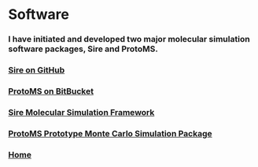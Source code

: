 
<div class="grid">
  <div class="grid-item cw-box-wide cw-btext-1-9">
    <h1>Software</h1>
  </div>

  <div class="grid-item cw-box-wide cw-btext-2">
    <h3>I have initiated and developed two major molecular
        simulation software packages, Sire and ProtoMS.</h3>
  </div>

  <a href="https://github.com/michellab/Sire">
    <div class="grid-item cw-box cw-bbutton-7-4">
     <h3>Sire on GitHub</h3>
    </div>
  </a>

  <a href="https://bitbucket.org/jessexgroup/protoms">
    <div class="grid-item cw-box cw-bbutton-5-10">
     <h3>ProtoMS on BitBucket</h3>
    </div>
  </a>

  <a href="http://siremol.org">
    <div class="grid-item cw-box-wide cw-bbutton-4-12">
     <h3>Sire Molecular Simulation Framework</h3>
    </div>
  </a>

  <a href="http://protoms.org">
    <div class="grid-item cw-box-wide cw-bbutton-2-16">
      <h3>ProtoMS Prototype Monte Carlo Simulation Package</h3>
    </div>
  </a>

  <a href="../index.html">
    <div class="grid-item cw-box cw-bbutton-1-2">
     <h3>Home</h3>
    </div>
  </a>

</div>

